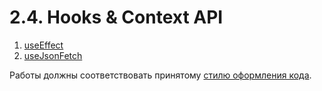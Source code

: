 # 2.4. Hooks & Context API

1. [useEffect](use-effect)
2. [useJsonFetch](use_json_fetch)
<!-- 3. [authentication](authentication) -->

Работы должны соответствовать принятому [стилю оформления кода](https://github.com/netology-code/codestyle).